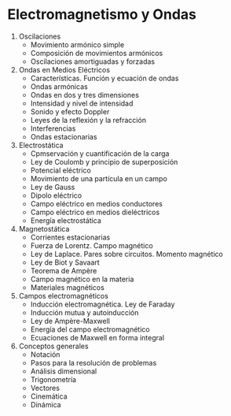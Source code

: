 # Electromagnetismo y Ondas
1. Oscilaciones
	- Movimiento armónico simple
	- Composición de movimientos armónicos
	- Oscilaciones amortiguadas y forzadas
2. Ondas en Medios Eléctricos
	- Características. Función y ecuación de ondas
	- Ondas armónicas
	- Ondas en dos y tres dimensiones
	- Intensidad y nivel de intensidad
	- Sonido y efecto Doppler
	- Leyes de la reflexión y la refracción
	- Interferencias
	- Ondas estacionarias
3. Electrostática
	- Cpmservación y cuantificación de la carga
	- Ley de Coulomb y principio de superposición
	- Potencial eléctrico
	- Movimiento de una partícula en un campo
	- Ley de Gauss
	- Dipolo eléctrico
	- Campo eléctrico en medios conductores
	- Campo eléctrico en medios dieléctricos
	- Energía electrostática
4. Magnetostática
	- Corrientes estacionarias
	- Fuerza de Lorentz. Campo magnético
	- Ley de Laplace. Pares sobre circuitos. Momento magnético
	- Ley de Biot y Savaart
	- Teorema de Ampère
	- Campo magnético en la materia
	- Materiales magnéticos
5. Campos electromagnéticos
	- Inducción electromagnética. Ley de Faraday
	- Inducción mutua y autoinducción
	- Ley de Ampère-Maxwell
	- Energía del campo electromagnético
	- Ecuaciones de Maxwell en forma integral
6. Conceptos generales
	- Notación
	- Pasos para la resolución de problemas
	- Análisis dimensional
	- Trigonometría
	- Vectores
	- Cinemática
	- Dinámica
